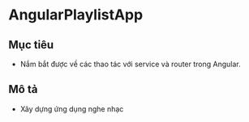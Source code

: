 # AngularPlaylistApp

## Mục tiêu
- Nắm bắt được về các thao tác với service và router trong Angular.

## Mô tả
- Xây dựng ứng dụng nghe nhạc
